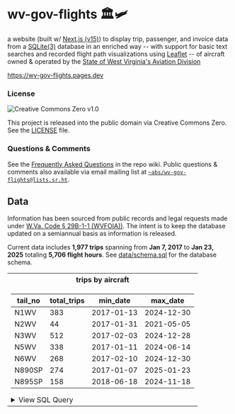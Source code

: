 # wv-gov-flights 🏛️🛩️

a website (built w/ [Next.js (v15)](https://nextjs.org/)) to display trip, passenger, and invoice data from a [SQLite(3)](https://www.sqlite.org/) database in an enriched way -- with support for basic text searches and recorded flight path visualizations using [Leaflet](https://leafletjs.com/) -- of aircraft owned & operated by the [State of West Virginia's Aviation Division](https://aviation.wv.gov)

https://wv-gov-flights.pages.dev

### License
![Creative Commons Zero v1.0](https://licensebuttons.net/p/zero/1.0/88x15.png)

This project is released into the public domain via Creative Commons Zero. See the [LICENSE](./LICENSE) file.

### Questions & Comments

See the [Frequently Asked Questions](https://github.com/AustinDizzy/wv-gov-flights/wiki/Frequently-Asked-Questions) in the repo wiki. Public questions & comments also available via email mailing list at [`~abs/wv-gov-flights@lists.sr.ht`](https://lists.sr.ht/~abs/wv-gov-flights).

## Data

Information has been sourced from public records and legal requests made under [W.Va. Code § 29B-1-1 (WVFOIA))](https://code.wvlegislature.gov/29b-1/). The intent is to keep the database updated on a semiannual basis as information is released.

Current data includes **1,977 trips** spanning from **Jan 7, 2017** to **Jan 23, 2025** totaling **5,706 flight hours**. See [data/schema.sql](./data/schema.sql) for the database schema.

<table>
<tr>
  <th>trips by aircraft</th>
</tr>
<tr>
  <td>

| tail_no | total_trips |  min_date  |  max_date  |
|---------|-------------|------------|------------|
| N1WV    | 383         | 2017-01-13 | 2024-12-30 |
| N2WV    | 44          | 2017-01-31 | 2021-05-05 |
| N3WV    | 512         | 2017-02-03 | 2024-12-28 |
| N5WV    | 338         | 2017-01-11 | 2024-06-14 |
| N6WV    | 268         | 2017-02-10 | 2024-12-30 |
| N890SP  | 274         | 2017-01-07 | 2025-01-23 |
| N895SP  | 158         | 2018-06-18 | 2024-11-18 |

  <details>
    <summary>View SQL Query</summary>

    ```sql
    SELECT
      tail_no,
      COUNT(*) AS total_trips,
      MIN(date) AS min_date,
      MAX(date) AS max_date
    FROM
      trips
    GROUP BY
      tail_no
    ORDER BY
      tail_no ASC,
      total_trips DESC
    ```
    </details>
  </td>
</tr>
</table>